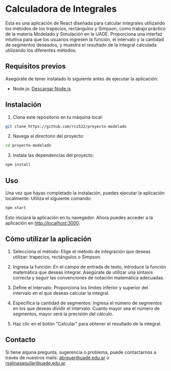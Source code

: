 # Calculadora de Integrales

Esta es una aplicación de React diseñada para calcular integrales utilizando los métodos de los trapecios, rectángulos y Simpson, como trabajo práctico de la materia Modelado y Simulación en la UADE. Proporciona una interfaz intuitiva para que los usuarios ingresen la función, el intervalo y la cantidad de segmentos deseados, y muestra el resultado de la integral calculada utilizando los diferentes métodos.

## Requisitos previos

Asegúrate de tener instalado lo siguiente antes de ejecutar la aplicación:

- Node.js: [Descargar Node.js](https://nodejs.org)

## Instalación

1. Clona este repositorio en tu máquina local:

```bash
git clone https://github.com/rcs532/proyecto-modelado
```

2. Navega al directorio del proyecto:

```bash
cd proyecto-modelado
```

3. Instala las dependencias del proyecto:

```bash
npm install
```

## Uso

Una vez que hayas completado la instalación, puedes ejecutar la aplicación localmente. Utiliza el siguiente comando:

```bash
npm start
```

Esto iniciará la aplicación en tu navegador. Ahora puedes acceder a la aplicación en [http://localhost:3000](http://localhost:3000).

## Cómo utilizar la aplicación

1. Selecciona el método: Elige el método de integración que deseas utilizar: trapecios, rectángulos o Simpson.

1. Ingresa la función: En el campo de entrada de texto, introduce la función matemática que deseas integrar. Asegúrate de utilizar una sintaxis correcta y seguir las convenciones de notación matemática adecuadas.

1. Define el intervalo: Proporciona los límites inferior y superior del intervalo en el que deseas calcular la integral.

1. Especifica la cantidad de segmentos: Ingresa el número de segmentos en los que deseas dividir el intervalo. Cuanto mayor sea el número de segmentos, mayor será la precisión del cálculo.

1. Haz clic en el botón "Calcular" para obtener el resultado de la integral.

## Contacto

Si tiene alguna pregunta, sugerencia o problema, puede contactarnos a través de nuestros mails: [abreuer@uade.edu.ar](mailto:abreuer@uade.edu.ar) o [rsalinasaguilar@uade.edu.ar](mailto:rsalinasaguilar@uade.edu.ar).
